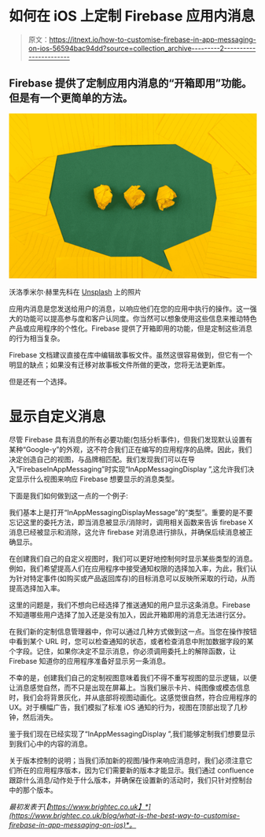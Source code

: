 # 如何在 iOS 上定制 Firebase 应用内消息

> 原文：<https://itnext.io/how-to-customise-firebase-in-app-messaging-on-ios-56594bac94dd?source=collection_archive---------2----------------------->

## Firebase 提供了定制应用内消息的“开箱即用”功能。但是有一个更简单的方法。

![](img/225098fc2a60fb3f7c1e6f6c0e008bdd.png)

沃洛季米尔·赫里先科在 [Unsplash](https://unsplash.com?utm_source=medium&utm_medium=referral) 上的照片

应用内消息是您发送给用户的消息，以响应他们在您的应用中执行的操作。这一强大的功能可以提高参与度和客户认同度。你当然可以想象使用这些信息来推动特色产品或应用程序的个性化。Firebase 提供了开箱即用的功能，但是定制这些消息的行为相当复杂。

Firebase 文档建议直接在库中编辑故事板文件。虽然这很容易做到，但它有一个明显的缺点；如果没有迁移对故事板文件所做的更改，您将无法更新库。

但是还有一个选择。

# 显示自定义消息

尽管 Firebase 具有消息的所有必要功能(包括分析事件)，但我们发现默认设置有某种“Google-y”的外观，这不符合我们正在编写的应用程序的品牌。因此，我们决定创造自己的视图，与品牌相匹配。我们发现我们可以在导入“FirebaseInAppMessaging”时实现“InAppMessagingDisplay ”,这允许我们决定显示什么视图来响应 Firebase 想要显示的消息类型。

下面是我们如何做到这一点的一个例子:

我们基本上是打开“InAppMessagingDisplayMessage”的“类型”。重要的是不要忘记这里的委托方法，即当消息被显示/消除时，调用相关函数来告诉 firebase X 消息已经被显示和消除，这允许 firebase 对消息进行排队，并确保后续消息被正确显示。

在创建我们自己的自定义视图时，我们可以更好地控制何时显示某些类型的消息。例如，我们希望提高人们在应用程序中接受通知权限的选择加入率，为此，我们认为针对特定事件(如购买或产品返回库存)的目标消息可以反映所采取的行动，从而提高选择加入率。

这里的问题是，我们不想向已经选择了推送通知的用户显示这条消息。Firebase 不知道哪些用户选择了加入还是没有加入，因此开箱即用的消息无法进行区分。

在我们新的定制信息管理器中，你可以通过几种方式做到这一点。当您在操作按钮中看到某个 URL 时，您可以检查通知的状态，或者检查消息中附加数据字段的某个字段。记住，如果你决定不显示消息，你必须调用委托上的解除函数，让 Firebase 知道你的应用程序准备好显示另一条消息。

不幸的是，创建我们自己的定制视图意味着我们不得不重写视图的显示逻辑，以便让消息感觉自然，而不只是出现在屏幕上。当我们展示卡片、纯图像或模态信息时，我们会将背景灰化，并从底部将视图动画化。这感觉很自然，符合应用程序的 UX。对于横幅广告，我们模拟了标准 iOS 通知的行为，视图在顶部出现了几秒钟，然后消失。

鉴于我们现在已经实现了“InAppMessagingDisplay ”,我们能够定制我们想要显示到我们心中的内容的消息。

关于版本控制的说明；当我们添加新的视图/操作来响应消息时，我们必须注意它们所在的应用程序版本，因为它们需要新的版本才能显示。我们通过 confluence 跟踪什么消息/动作处于什么版本，并确保在设置新的活动时，我们只针对控制台中的那个版本。

*最初发表于*[*【https://www.brightec.co.uk】*](https://www.brightec.co.uk/blog/what-is-the-best-way-to-customise-firebase-in-app-messaging-on-ios)*。*